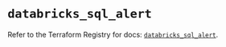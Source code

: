 # `databricks_sql_alert`

Refer to the Terraform Registry for docs: [`databricks_sql_alert`](https://registry.terraform.io/providers/databricks/databricks/1.36.2/docs/resources/sql_alert).
